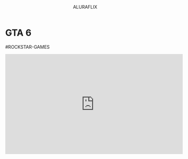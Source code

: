 <head>
    <link rel="stylesheet"href="style.css"/>
</head>
  <body>  

<header>ALURAFLIX</header>


<h1>  GTA 6 </h1>

<p>#ROCKSTAR-GAMES</p>


<iframe width="560" height="315" src="https://www.youtube.com/embed/ae-mpZQLM7w?si=k8rf9FgfwNuDz7jv" title="YouTube video player" frameborder="0" allow="accelerometer; autoplay; clipboard-write; encrypted-media; gyroscope; picture-in-picture; web-share" referrerpolicy="strict-origin-when-cross-origin" allowfullscreen></iframe>

</body>
